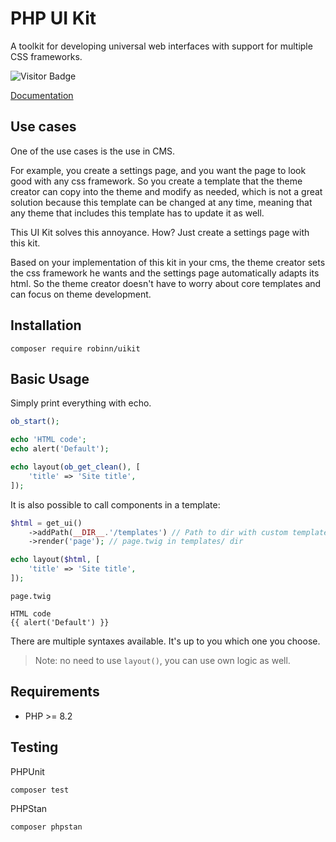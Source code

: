 # PHP UI Kit

A toolkit for developing universal web interfaces with support for multiple CSS frameworks.

![Visitor Badge](https://visitor-badge.laobi.icu/badge?page_id=RobiNN1.PHP-UI-Kit)

[Documentation](https://uikit.kelcak.com/)

## Use cases

One of the use cases is the use in CMS.

For example, you create a settings page, and you want the page to look good with any css framework.
So you create a template that the theme creator can copy into the theme and modify as needed,
which is not a great solution because this template can be changed at any time,
meaning that any theme that includes this template has to update it as well.

This UI Kit solves this annoyance. How? Just create a settings page with this kit.

Based on your implementation of this kit in your cms, the theme creator sets the css
framework he wants and the settings page automatically adapts its html.
So the theme creator doesn't have to worry about core templates and can focus on theme development.

## Installation

```
composer require robinn/uikit
```

## Basic Usage

Simply print everything with echo.

```php
ob_start();

echo 'HTML code';
echo alert('Default');

echo layout(ob_get_clean(), [
    'title' => 'Site title',
]);
```

It is also possible to call components in a template:

```php
$html = get_ui()
    ->addPath(__DIR__.'/templates') // Path to dir with custom templates
    ->render('page'); // page.twig in templates/ dir

echo layout($html, [
    'title' => 'Site title',
]);
```

`page.twig`

```twig
HTML code
{{ alert('Default') }}
```

There are multiple syntaxes available. It's up to you which one you choose.

> Note: no need to use `layout()`, you can use own logic as well.

## Requirements

- PHP >= 8.2

## Testing

PHPUnit

```
composer test
```

PHPStan

```
composer phpstan
```

